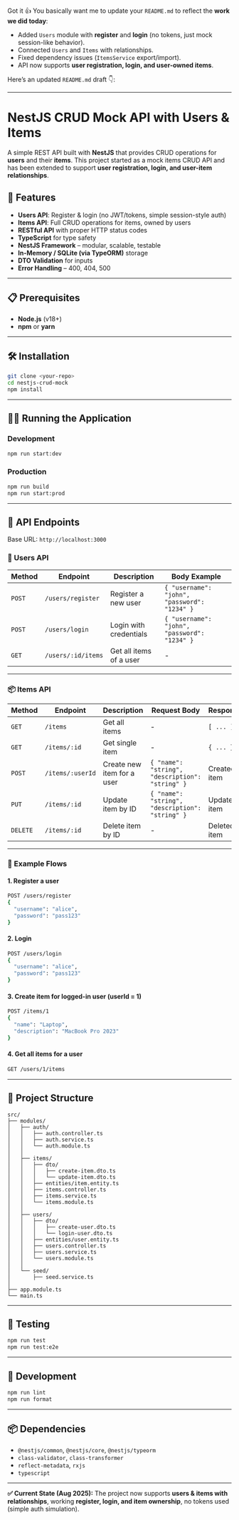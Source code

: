 Got it 👍 You basically want me to update your `README.md` to reflect the **work we did today**:

* Added `Users` module with **register** and **login** (no tokens, just mock session-like behavior).
* Connected `Users` and `Items` with relationships.
* Fixed dependency issues (`ItemsService` export/import).
* API now supports **user registration, login, and user-owned items**.

Here’s an updated `README.md` draft 👇:

---

# NestJS CRUD Mock API with Users & Items

A simple REST API built with **NestJS** that provides CRUD operations for **users** and their **items**.
This project started as a mock items CRUD API and has been extended to support **user registration, login, and user-item relationships**.

## 🚀 Features

* **Users API**: Register & login (no JWT/tokens, simple session-style auth)
* **Items API**: Full CRUD operations for items, owned by users
* **RESTful API** with proper HTTP status codes
* **TypeScript** for type safety
* **NestJS Framework** – modular, scalable, testable
* **In-Memory / SQLite (via TypeORM)** storage
* **DTO Validation** for inputs
* **Error Handling** – 400, 404, 500

---

## 📋 Prerequisites

* **Node.js** (v18+)
* **npm** or **yarn**

---

## 🛠️ Installation

```bash
git clone <your-repo>
cd nestjs-crud-mock
npm install
```

---

## 🏃‍♂️ Running the Application

### Development

```bash
npm run start:dev
```

### Production

```bash
npm run build
npm run start:prod
```

---

## 📡 API Endpoints

Base URL: `http://localhost:3000`

### 👤 Users API

| Method | Endpoint           | Description             | Body Example                                 |
| ------ | ------------------ | ----------------------- | -------------------------------------------- |
| `POST` | `/users/register`  | Register a new user     | `{ "username": "john", "password": "1234" }` |
| `POST` | `/users/login`     | Login with credentials  | `{ "username": "john", "password": "1234" }` |
| `GET`  | `/users/:id/items` | Get all items of a user | -                                            |

---

### 📦 Items API

| Method   | Endpoint         | Description                | Request Body                                    | Response     |
| -------- | ---------------- | -------------------------- | ----------------------------------------------- | ------------ |
| `GET`    | `/items`         | Get all items              | -                                               | `[ ... ]`    |
| `GET`    | `/items/:id`     | Get single item            | -                                               | `{ ... }`    |
| `POST`   | `/items/:userId` | Create new item for a user | `{ "name": "string", "description": "string" }` | Created item |
| `PUT`    | `/items/:id`     | Update item by ID          | `{ "name": "string", "description": "string" }` | Updated item |
| `DELETE` | `/items/:id`     | Delete item by ID          | -                                               | Deleted item |

---

### 📝 Example Flows

#### 1. Register a user

```bash
POST /users/register
{
  "username": "alice",
  "password": "pass123"
}
```

#### 2. Login

```bash
POST /users/login
{
  "username": "alice",
  "password": "pass123"
}
```

#### 3. Create item for logged-in user (userId = 1)

```bash
POST /items/1
{
  "name": "Laptop",
  "description": "MacBook Pro 2023"
}
```

#### 4. Get all items for a user

```bash
GET /users/1/items
```

---

## 📁 Project Structure

```
src/
├── modules/
│   ├── auth/
│   │   ├── auth.controller.ts
│   │   ├── auth.service.ts
│   │   └── auth.module.ts
│   │
│   ├── items/
│   │   ├── dto/
│   │   │   ├── create-item.dto.ts
│   │   │   └── update-item.dto.ts
│   │   ├── entities/item.entity.ts
│   │   ├── items.controller.ts
│   │   ├── items.service.ts
│   │   └── items.module.ts
│   │
│   ├── users/
│   │   ├── dto/
│   │   │   ├── create-user.dto.ts
│   │   │   └── login-user.dto.ts
│   │   ├── entities/user.entity.ts
│   │   ├── users.controller.ts
│   │   ├── users.service.ts
│   │   └── users.module.ts
│   │
│   └── seed/
│       ├── seed.service.ts
│
├── app.module.ts
└── main.ts
```

---

## 🧪 Testing

```bash
npm run test
npm run test:e2e
```

---

## 🔧 Development

```bash
npm run lint
npm run format
```

---

## 📦 Dependencies

* `@nestjs/common`, `@nestjs/core`, `@nestjs/typeorm`
* `class-validator`, `class-transformer`
* `reflect-metadata`, `rxjs`
* `typescript`

---

**✅ Current State (Aug 2025):**
The project now supports **users & items with relationships**, working **register, login, and item ownership**, no tokens used (simple auth simulation).
